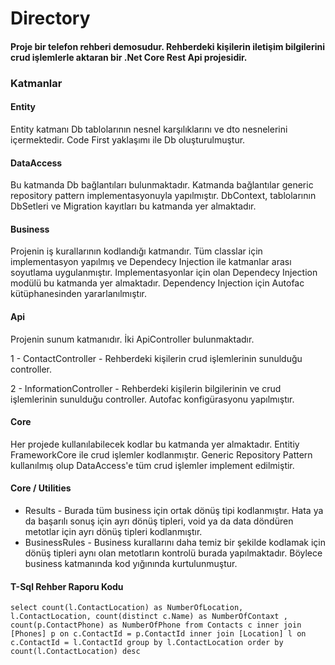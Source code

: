
# Directory

####  Proje bir telefon rehberi demosudur. Rehberdeki kişilerin iletişim bilgilerini crud işlemlerle aktaran bir .Net Core Rest Api projesidir. 

### Katmanlar

#### Entity
 Entity katmanı Db tablolarının nesnel karşılıklarını ve dto nesnelerini içermektedir. Code First yaklaşımı ile Db oluşturulmuştur.
#### DataAccess
 Bu katmanda Db bağlantıları bulunmaktadır. Katmanda bağlantılar generic repository pattern implementasyonuyla yapılmıştır. DbContext, tablolarının DbSetleri ve Migration kayıtları bu katmanda yer almaktadır. 
#### Business
 Projenin iş kurallarının kodlandığı katmandır. Tüm classlar için implementasyon yapılmış ve Dependecy Injection ile katmanlar arası soyutlama uygulanmıştır. Implementasyonlar için olan Dependecy Injection modülü bu katmanda yer almaktadır.
Dependency Injection için Autofac kütüphanesinden yararlanılmıştır.
#### Api
 Projenin sunum katmanıdır. İki ApiController bulunmaktadır. 
 
1 - ContactController - Rehberdeki kişilerin crud işlemlerinin sunulduğu controller.

2 - InformationController - Rehberdeki kişilerin bilgilerinin ve crud işlemlerinin sunulduğu controller. Autofac konfigürasyonu yapılmıştır.
#### Core
 Her projede kullanılabilecek kodlar bu katmanda yer almaktadır. Entitiy FrameworkCore ile crud işlemler kodlanmıştır. Generic Repository Pattern kullanılmış olup DataAccess'e tüm crud işlemler implement edilmiştir.
 #### Core / Utilities 
  * Results - Burada tüm business için ortak dönüş tipi kodlanmıştır. Hata ya da başarılı sonuş için ayrı dönüş tipleri, void ya da data döndüren metotlar için ayrı dönüş tipleri kodlanmıştır.
  * BusinessRules - Business kurallarını daha temiz bir şekilde kodlamak için dönüş tipleri aynı olan metotların kontrolü burada yapılmaktadır. Böylece business katmanında kod yığınında kurtulunmuştur.
  
  #### T-Sql Rehber Raporu Kodu
`select count(l.ContactLocation) as NumberOfLocation, l.ContactLocation, count(distinct c.Name) as NumberOfContaxt , count(p.ContactPhone) as NumberOfPhone from Contacts c inner join [Phones] p on c.ContactId = p.ContactId inner join [Location] l on c.ContactId = l.ContactId group by l.ContactLocation order by count(l.ContactLocation) desc` 
